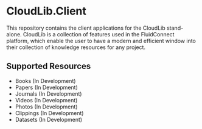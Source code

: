 # CloudLib.Client
This repository contains the client applications for the CloudLib stand-alone. CloudLib is a collection of features used in the FluidConnect platform, which enable the user to
have a modern and efficient window into their collection of knowledge resources for any project.

## Supported Resources
* Books (In Development)
* Papers (In Development)
* Journals (In Development)
* Videos (In Development)
* Photos (In Development)
* Clippings (In Development)
* Datasets (In Development)